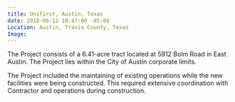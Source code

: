 ```yaml
---
title: Unifirst, Austin, Texas
date: 2018-06-11 10:47:00 -05:00
Location: Austin, Travis County, Texas
Image: 
---
```


The Project consists of a 6.41-acre tract located at 5912 Bolm Road in East Austin.  The Project lies within the City of Austin corporate limits.  

The Project included the maintaining of existing operations while the new facilities were being constructed.  This required extensive coordination with Contractor and operations during construction.